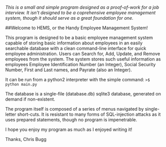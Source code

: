 *This is a small and simple program designed as a proof-of-work for a job 
interview. It isn't designed to be a coprehensive employee management
system, though it should serve as a great foundation for one.*

##Welcome to HEMS, or the Handy Employee Management System!

This program is designed to be a basic employee management system
capable of storing basic information about employees in an easily
searchable database with a clean command-line interface for quick
employee administration. Users can Search for, Add, Update, and
Remove employees from the system. The system stores such useful
information as employees Employee Identification Number (an Integer),
Social Security Number, First and Last names, and Payrate (also an
Integer).

It can be run from a python2 interpreter with the simple command:
`>$ python main.py`

The database is a single-file (database.db) sqlite3 database, generated
on demand if non-existent.

The program itself is composed of a series of menus navigated by
single-letter short-cuts. It is resistant to many forms of SQL-injection
attacks as it uses prepared statements, though no program is impenetrable.

I hope you enjoy my program as much as I enjoyed writing it!

Thanks,
Chris Bugg

